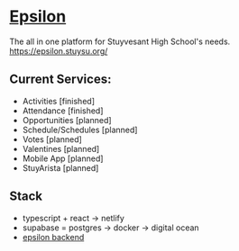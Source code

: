 # [Epsilon](https://epsilon.stuysu.org/)

The all in one platform for Stuyvesant High School's needs.
https://epsilon.stuysu.org/

## Current Services:

-   Activities [finished]
-   Attendance [finished]
-   Opportunities [planned]
-   Schedule/Schedules [planned]
-   Votes [planned]
-   Valentines [planned]
-   Mobile App [planned]
-   StuyArista [planned]

## Stack

-   typescript + react -> netlify
-   supabase = postgres -> docker -> digital ocean
-   [epsilon backend](https://github.com/stuysu/epsilon-database)
